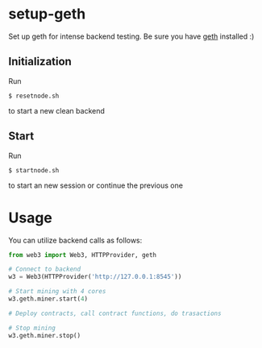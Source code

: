 # setup-geth
Set up geth for intense backend testing. Be sure you have [geth](https://geth.ethereum.org/) installed :)

## Initialization 
Run
```
$ resetnode.sh
```
to start a new clean backend

## Start
Run
```
$ startnode.sh
```
to start an new session or continue the previous one

# Usage
You can utilize backend calls as follows:
```py
from web3 import Web3, HTTPProvider, geth

# Connect to backend
w3 = Web3(HTTPProvider('http://127.0.0.1:8545'))

# Start mining with 4 cores
w3.geth.miner.start(4)

# Deploy contracts, call contract functions, do trasactions

# Stop mining
w3.geth.miner.stop()
```

